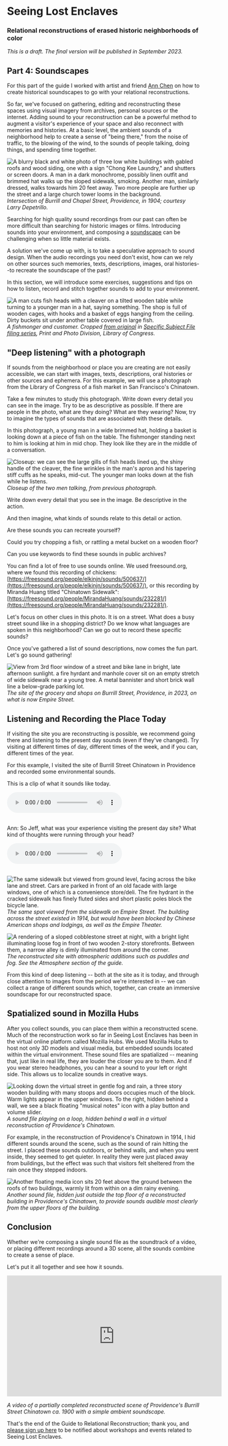 # Seeing Lost Enclaves
### Relational reconstructions of erased historic neighborhoods of color

_This is a draft. The final version will be published in September 2023._

## Part 4: Soundscapes

For this part of the guide I worked with artist and friend [Ann Chen](https://annhchen.com/) on how to create historical soundscapes to go with your relational reconstructions.  

So far, we've focused on gathering, editing and reconstructing these spaces using visual imagery from archives, personal sources or the internet. Adding sound to your reconstruction can be a powerful method to augment a visitor's experience of your space and also reconnect with memories and histories. At a basic level, the ambient sounds of a neighborhood help to create a sense of "being there," from the noise of traffic, to the blowing of the wind, to the sounds of people talking, doing things, and spending time together.   

![A blurry black and white photo of three low white buildings with gabled roofs and wood siding, one with a sign "Chong Kee Laundry," and shutters or screen doors. A man in a dark monochrome, possibly linen outfit and brimmed hat walks up the sloped sidewalk, smoking. Another man, similarly dressed, walks towards him 20 feet away. Two more people are further up the street and a large church tower looms in the background.](images/burrill.jpg)
_Intersection of Burrill and Chapel Street, Providence, in 1904; courtesy Larry Depetrillo._ 

Searching for high quality sound recordings from our past can often be more difficult than searching for historic images or films. Introducing sounds into your environment, and composing a [soundscape](https://en.wikipedia.org/wiki/Soundscape) can be challenging when so little material exists.  

A solution we've come up with, is to take a speculative approach to sound design. When the audio recordings you need don't exist, how can we rely on other sources such memories, texts, descriptions, images, oral histories--to recreate the soundscape of the past?  

In this section, we will introduce some exercises, suggestions and tips on how to listen, record and stitch together sounds to add to your environment.  

![A man cuts fish heads with a cleaver on a tilted wooden table while turning to a younger man in a hat, saying something. The shop is full of wooden cages, with hooks and a basket of eggs hanging from the ceiling. Dirty buckets sit under another table covered in large fish.](images/fish-market.jpg)
_A fishmonger and customer. Cropped [from original](https://www.loc.gov/item/2005693789/) in [Specific Subject File filing series](https://www.loc.gov/item/2005675764/), Print and Photo Division, Library of Congress._ 

## "Deep listening" with a photograph  

If sounds from the neighborhood or place you are creating are not easily accessible, we can start with images, texts, descriptions, oral histories or other sources and ephemera. For this example, we will use a photograph from the Library of Congress of a fish market in San Francisco's Chinatown.  

Take a few minutes to study this photograph. Write down every detail you can see in the image. Try to be as descriptive as possible. If there are people in the photo, what are they doing? What are they wearing? Now, try to imagine the types of sounds that are associated with these details.   

In this photograph, a young man in a wide brimmed hat, holding a basket is looking down at a piece of fish on the table. The fishmonger standing next to him is looking at him in mid chop. They look like they are in the middle of a conversation.  

![Closeup: we can see the large gills of fish heads lined up, the shiny handle of the cleaver, the fine wrinkles in the man's apron and his tapering stiff cuffs as he speaks, mid-cut. The younger man looks down at the fish while he listens.](images/fish-market-crop.jpg)
_Closeup of the two men talking, from previous photograph._ 

Write down every detail that you see in the image. Be descriptive in the action. 

And then imagine, what kinds of sounds relate to this detail or action.

Are these sounds you can recreate yourself?   

Could you try chopping a fish, or rattling a metal bucket on a wooden floor?  

Can you use keywords to find these sounds in public archives?  

You can find a lot of free to use sounds online. We used freesound.org, where we found this recording of chickens: [https://freesound.org/people/elkinjn/sounds/500637/](https://freesound.org/people/elkinjn/sounds/500637/), or this recording by Miranda Huang titled "Chinatown Sidewalk": [https://freesound.org/people/MirandaHuang/sounds/232281/](https://freesound.org/people/MirandaHuang/sounds/232281/).  

Let's focus on other clues in this photo. It is on a street. What does a busy street sound like in a shopping district? Do we know what languages are spoken in this neighborhood? Can we go out to record these specific sounds?  

Once you've gathered a list of sound descriptions, now comes the fun part. Let's go sound gathering!  

![View from 3rd floor window of a street and bike lane in bright, late afternoon sunlight. a fire hyrdant and manhole cover sit on an empty stretch of wide sidewalk near a young tree. A metal bannister and short brick wall line a below-grade parking lot.](images/burrill-overhead.jpg)
_The site of the grocery and shops on Burrill Street, Providence, in 2023, on what is now Empire Street._ 

## Listening and Recording the Place Today  

If visiting the site you are reconstructing is possible, we recommend going there and listening to the present day sounds (even if they've changed). Try visiting at different times of day, different times of the week, and if you can, different times of the year.  

For this example, I visited the site of Burrill Street Chinatown in Providence and recorded some environmental sounds.   

This is a clip of what it sounds like today.   

<audio src="/soundscapes/burrill-5pm.mp3" controls>
<a href="/soundscapes/burrill-5pm.mp3">Download MP3</a>
</audio>
<br />
<br />

Ann: So Jeff, what was your experience visiting the present day site? What kind of thoughts were running through your head?  

<audio src="/soundscapes/sound-reflection-trimmed.mp3" controls>
<a href="/soundscapes/sound-reflection-trimmed.mp3">Download MP3</a>
</audio>
<br />
<br />

![The same sidewalk but viewed from ground level, facing across the bike lane and street. Cars are parked in front of an old facade with large windows, one of which is a convenience store/deli. The fire hydrant in the cracked sidewalk has finely fluted sides and short plastic poles block the bicycle lane.](images/burrill-today.jpg)
_The same spot viewed from the sidewalk on Empire Street. The building across the street existed in 1914, but would have been blocked by Chinese American shops and lodgings, as well as the Empire Theater._ 

![A rendering of a sloped cobblestone street at night, with a bright light illuminating loose fog in front of two wooden 2-story storefronts. Between them, a narrow alley is dimly illuminated from around the corner.](images/burrill-model.png)
_The reconstructed site with atmospheric additions such as puddles and fog. See the Atmosphere section of the guide._ 

From this kind of deep listening -- both at the site as it is today, and through close attention to images from the period we're interested in -- we can collect a range of different sounds which, together, can create an immersive soundscape for our reconstructed space.   

## Spatialized sound in Mozilla Hubs  

After you collect sounds, you can place them within a reconstructed scene. Much of the reconstruction work so far in Seeing Lost Enclaves has been in the virtual online platform called Mozilla Hubs. We used Mozilla Hubs to host not only 3D models and visual media, but embedded sounds located within the virtual environment. These sound files are spatialized -- meaning that, just like in real life, they are louder the closer you are to them. And if you wear stereo headphones, you can hear a sound to your left or right side. This allows us to localize sounds in creative ways.   

![Looking down the virtual street in gentle fog and rain, a three story wooden building with many stoops and doors occupies much of the block. Warm lights appear in the upper windows. To the right, hidden behind a wall, we see a black floating "musical notes" icon with a play button and volume slider.](images/hidden-sound.jpg)
_A sound file playing on a loop, hidden behind a wall in a virtual reconstruction of Providence's Chinatown._ 

For example, in the reconstruction of Providence's Chinatown in 1914, I hid different sounds around the scene, such as the sound of rain hitting the street. I placed these sounds outdoors, or behind walls, and when you went inside, they seemed to get quieter. In reality they were just placed away from buildings, but the effect was such that visitors felt sheltered from the rain once they stepped indoors.   
  
![Another floating media icon sits 20 feet above the ground between the roofs of two buildings, warmly lit from within on a dim rainy evening.](images/empire-sounds.jpg)
_Another sound file, hidden just outside the top floor of a reconstructed building in Providence's Chinatown, to provide sounds audible most clearly from the upper floors of the building._ 

  
## Conclusion  

Whether we're composing a single sound file as the soundtrack of a video, or placing different recordings around a 3D scene, all the sounds combine to create a sense of place.  

Let's put it all together and see how it sounds.  

<center>
<iframe width="560" height="315" src="https://www.youtube.com/embed/9QEmfa2rDso" title="YouTube video player" frameborder="0" allow="accelerometer; autoplay; clipboard-write; encrypted-media; gyroscope; picture-in-picture; web-share" allowfullscreen></iframe>
</center>

_A video of a partially completed reconstructed scene of Providence's Burrill Street Chinatown ca. 1900 with a simple ambient soundscape._ 

That's the end of the Guide to Relational Reconstruction; thank you, and [please sign up here](https://unterbahn.com/chinatown/) to be notified about workshops and events related to Seeing Lost Enclaves.
